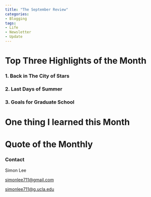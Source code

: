 ```yaml
---
title: "The September Review"
categories:
- Blogging
tags:
- Life
- Newsletter
- Update
---
```



# Top Three Highlights of the Month

### 1. Back in The City of Stars

### 2. Last Days of Summer

### 3. Goals for Graduate School

# One thing I learned this Month

### 

# Quote of the Monthly 

### Contact

Simon Lee

simonlee711@gmail.com

simonlee711@g.ucla.edu